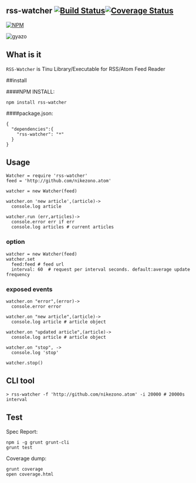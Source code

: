 rss-watcher [![Build Status](https://travis-ci.org/nikezono/node-rss-watcher.png)](https://travis-ci.org/nikezono/node-rss-watcher)[![Coverage Status](https://coveralls.io/repos/nikezono/node-rss-watcher/badge.png)](https://coveralls.io/r/nikezono/node-rss-watcher)
---

[![NPM](https://nodei.co/npm/rss-watcher.png)](https://nodei.co/npm/rss-watcher/)

![gyazo](http://gyazo.com/35357bf10711857403eaa7abe6b70037.png)

## What is it
`RSS-Watcher` is Tinu Library/Executable for RSS/Atom Feed Reader

##install

####NPM INSTALL:

    npm install rss-watcher

####package.json:

```
{
  "dependencies":{
    "rss-watcher": "*"
  }
}
```

## Usage

    Watcher = require 'rss-watcher'
    feed = 'http://github.com/nikezono.atom'

    watcher = new Watcher(feed)

    watcher.on 'new article',(article)->
      console.log article

    watcher.run (err,articles)->
      console.error err if err
      console.log articles # current articles


### option

    watcher = new Watcher(feed)
    watcher.set
      feed:feed # feed url
      interval: 60  # request per interval seconds. default:average update frequency

### exposed events

    watcher.on "error",(error)->
      console.error error

    watcher.on "new article",(article)->
      console.log article # article object

    watcher.on "updated article",(article)->
      console.log article # article object
      
    watcher.on "stop", ->
      console.log 'stop'

    watcher.stop()

## CLI tool

    > rss-watcher -f 'http://github.com/nikezono.atom' -i 20000 # 20000s interval


## Test

Spec Report:

    npm i -g grunt grunt-cli
    grunt test

Coverage dump:

    grunt coverage
    open coverage.html

